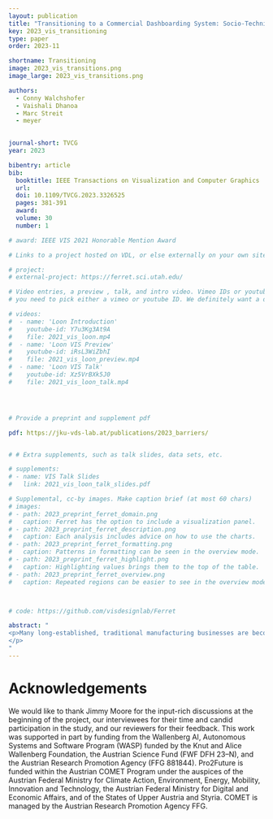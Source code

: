```yaml
---
layout: publication
title: "Transitioning to a Commercial Dashboarding System: Socio-Technical Observations and Opportunities"
key: 2023_vis_transitioning
type: paper
order: 2023-11

shortname: Transitioning
image: 2023_vis_transitions.png
image_large: 2023_vis_transitions.png

authors:
  - Conny Walchshofer
  - Vaishali Dhanoa
  - Marc Streit
  - meyer

  
journal-short: TVCG
year: 2023

bibentry: article
bib:
  booktitle: IEEE Transactions on Visualization and Computer Graphics
  url:
  doi: 10.1109/TVCG.2023.3326525
  pages: 381-391
  award:
  volume: 30
  number: 1

# award: IEEE VIS 2021 Honorable Mention Award

# Links to a project hosted on VDL, or else externally on your own site

# project:
# external-project: https://ferret.sci.utah.edu/

# Video entries, a preview , talk, and intro video. Vimeo IDs or youtube IDs are supported
# you need to pick either a vimeo or youtube ID. We definitely want a downloadable video too.

# videos:
#  - name: 'Loon Introduction'
#    youtube-id: Y7u3Kg3At9A
#    file: 2021_vis_loon.mp4
#  - name: 'Loon VIS Preview'
#    youtube-id: iRsL3WiZbhI
#    file: 2021_vis_loon_preview.mp4
#  - name: 'Loon VIS Talk'
#    youtube-id: Xz5VrBXk5J0
#    file: 2021_vis_loon_talk.mp4




# Provide a preprint and supplement pdf

pdf: https://jku-vds-lab.at/publications/2023_barriers/


# # Extra supplements, such as talk slides, data sets, etc.

# supplements:
# - name: VIS Talk Slides
#   link: 2021_vis_loon_talk_slides.pdf

# Supplemental, cc-by images. Make caption brief (at most 60 chars)
# images:
# - path: 2023_preprint_ferret_domain.png
#   caption: Ferret has the option to include a visualization panel.
# - path: 2023_preprint_ferret_description.png
#   caption: Each analysis includes advice on how to use the charts.
# - path: 2023_preprint_ferret_formatting.png
#   caption: Patterns in formatting can be seen in the overview mode.
# - path: 2023_preprint_ferret_highlight.png
#   caption: Highlighting values brings them to the top of the table.
# - path: 2023_preprint_ferret_overview.png
#   caption: Repeated regions can be easier to see in the overview mode.



# code: https://github.com/visdesignlab/Ferret

abstract: "
<p>Many long-established, traditional manufacturing businesses are becoming more digital and data-driven to improve their production. These companies are embracing visual analytics in these transitions through their adoption of commercial dashboarding systems. Although a number of studies have looked at the technical challenges of adopting these systems, very few have focused on the socio-technical issues that arise. In this paper, we report on the results of an interview study with 17 participants working in a range of roles at a long-established, traditional manufacturing company as they adopted Microsoft Power BI. The results highlight a number of socio-technical challenges the employees faced, including difficulties in training, using and creating dashboards, and transitioning to a modern digital company. Based on these results, we propose a number of opportunities for both companies and visualization researchers to improve these difficult transitions, as well as opportunities for rethinking how we design dashboarding systems for real-world use.
</p>
"
---
```


# Acknowledgements

We would like to thank Jimmy Moore for the input-rich discussions at the beginning of the project, our interviewees for their time and candid participation in the study, and our reviewers for their feedback. This work was supported in part by funding from the Wallenberg AI, Autonomous Systems and Software Program (WASP) funded by the Knut and Alice Wallenberg Foundation, the Austrian Science Fund (FWF DFH 23–N), and the Austrian Research Promotion Agency (FFG 881844). Pro2Future is funded within the Austrian COMET Program under the auspices of the Austrian Federal Ministry for Climate Action, Environment, Energy, Mobility, Innovation and Technology, the Austrian Federal Ministry for Digital and Economic Affairs, and of the States of Upper Austria and Styria. COMET is managed by the Austrian Research Promotion Agency FFG.
